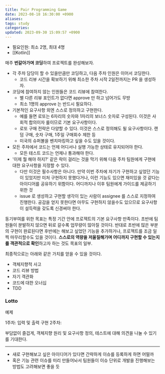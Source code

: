 ```yaml
---
title: Pair Programming Game
date: 2023-08-18 16:30:00 +0900
aliases: 
tags: study
categories: 
updated: 2023-09-30 15:09:57 +0900
---
```


- 필요인원: 최소 2명, 최대 4명
- [[Kotlin]]

매주 **번갈아가며 코딩**하여 프로젝트를 완성해보자. 

- 각 주차 담당이 할 수 있을만큼만 코딩하고, 다음 주차 인원은 이어서 코딩한다.
    - 코드 리뷰 시간을 확보하기 위해 최소한 주차 시작 2일전까지는 PR 을 생성하자.
- 코딩에 참여하지 않는 인원들은 코드 리뷰에 참여한다.
    - 별 다른 리뷰 포인트가 없다면 approve 만 하고 넘어가도 무방
    - 최소 1명의 approve 는 반드시 필요하다.
- 기본적인 요구사항 외엔 스스로 정의하고 구현한다.
    - 예를 들면 로또는 6자리의 숫자와 1자리의 보너스 숫자로 구성된다. 이것은 사회적 합의이자 룰이므로 기본 요구사항이다.
    - 로또 구매 전략은 다양할 수 있다. 이것은 스스로 정의해도 될 요구사항이다. 랜덤 구매, 숫자 구매, 1주일 구매회수 제한 등
    - 미국의 슈퍼볼을 벤치마킹하고 싶을 수도 있을 것이다.
- 모든 주차에서 코드는 언제 어디서나 실행 가능한 상태로 유지되어야 한다.
    - 모든 테스트 코드는 언제나 통과해야 한다.
- '이제 뭘 해야 하지?' 같은 락이 걸리는 것을 막기 위해 다음 주차 팀원에게 구현에 대한 요구사항을 지정할 수 있다.
    - 다만 이것은 필수사항은 아니다. 만약 이번 주차에 자기가 구현하고 싶었던 기능이 있었지만 미처 구현하지 못했다거나, 이런 기능도 있으면 재미있을 것 같다는 아이디어를 공유하기 위함이다. 어디까지나 이후 팀원에게 가이드를 제공하기 위한 것
    - issue 로 생성하고 구현할 생각이 있는 사람이 assignee 를 스스로 지정하여 진행한다. 공감을 얻지 못한다면 아무도 구현하지 않을수도 있으므로 요구사항이 설득력을 갖도록 신경써야 한다.

동기부여를 위한 목표는 특정 기간 안에 프로젝트의 기본 요구사항 만족이다. 초반에 팀원들이 분발하지 않으면 뒤로 갈수록 업무량이 많아질 것이다. 반대로 초반에 많은 부분의 구현이 완료된다면 후반에는 해보고 싶었던 기능을 추가하거나, 프로젝트를 조금 일찍 마무리할수도 있을 것이다. **스스로의 역량을 저울질해가며 어디까지 구현할 수 있는지를 객관적으로 확인**하고자 하는 것도 목표의 일부.

최종적으로는 아래와 같은 가치를 얻을 수 있을 것이다.

- 객체지향적 사고
- 코드 리뷰 방법
- 자기 객관화
- 코드에 대한 오너십
- TDD

### Lotto

예제

1주차: 입력 및 출력 구현
2주차: 

부담없이 즐겁게, 객체지향 원리 및 요구사항 정의, 테스트에 대해 의견을 나눌 수 있기를 기대한다.

---

- 새로 구현해보고 싶은 아이디어가 있다면 간략하게 이슈를 등록하게 하면 어떨까
- 혹은 기능 관련 이슈를 미리 만들어놔서 팀원들이 이슈 단위로 개발을 진행해보는 방법도 고려해보면 좋을 듯
